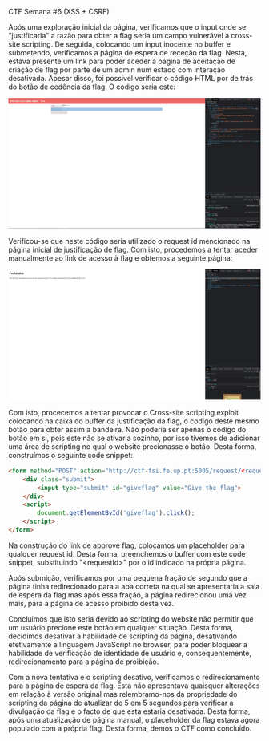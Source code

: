CTF Semana #6 (XSS + CSRF)

Após uma exploração inicial da página, verificamos que o input onde se "justificaria" a razão para obter a flag seria um campo vulnerável a cross-site scripting. De seguida, colocando um input inocente no buffer e submetendo, verificamos a página de espera de receção da flag. Nesta, estava presente um link para poder aceder a página de aceitação de criação de flag por parte de um admin num estado com interação desativada. Apesar disso, foi possivel verificar o código HTML por de trás do botão de cedência da flag. O codigo seria este:

![botao codigo](Docs/ctf6%20html_give_flag_button.png)

Verificou-se que neste código seria utilizado o request id mencionado na página inicial de justificação de flag. Com isto, procedemos a tentar aceder manualmente ao link de acesso à flag e obtemos a seguinte página:

![pagina bloqueada](Docs/ctf6_prohibited_page.png)

Com isto, procecemos a tentar provocar o Cross-site scripting exploit colocando na caixa do buffer da justificação da flag, o codigo deste mesmo botão para obter assim a bandeira. Não poderia ser apenas o código do botão em si, pois este não se ativaria sozinho, por isso tivemos de adicionar uma área de scripting no qual o website precionasse o botão. Desta forma, construímos o seguinte code snippet:

```HTML
<form method="POST" action="http://ctf-fsi.fe.up.pt:5005/request/<requestId>/approve" role="form">
    <div class="submit">
        <input type="submit" id="giveflag" value="Give the flag">
    </div>
    <script>
        document.getElementById('giveflag').click();
    </script>
</form>
```

Na construção do link de approve flag, colocamos um placeholder para qualquer request id. Desta forma, preenchemos o buffer com este code snippet, substituindo "\<requestId>" por o id indicado na própria página.

Após submição, verificamos por uma pequena fração de segundo que a página tinha redirecionado para a aba correta na qual se apresentaria a sala de espera da flag mas após essa fração, a página redirecionou uma vez mais, para a página de acesso proibido desta vez.

Concluimos que isto seria devido ao scripting do website não permitir que um usuário precione este botão em qualquer situação. Desta forma, decidimos desativar a habilidade de scripting da página, desativando efetivamente a linguagem JavaScript no browser, para poder bloquear a habilidade de verificação de identidade de usuário e, consequentemente, redirecionamento para a página de proibição.

Com a nova tentativa e o scripting desativo, verificamos o redirecionamento para a página de espera da flag. Esta não apresentava quaisquer alterações em relação à versão original mas relembramo-nos da propriedade do scripting da página de atualizar de 5 em 5 segundos para verificar a divulgação da flag e o facto de que esta estaria desativada. Desta forma, após uma atualização de página manual, o placeholder da flag estava agora populado com a própria flag. Desta forma, demos o CTF como concluído.
